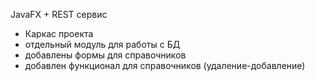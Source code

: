 JavaFX + REST сервис 
+ Каркас проекта 
+ отдельный модуль для работы с БД
+ добавлены формы для справочников
+ добавлен функционал для справочников (удаление-добавление)